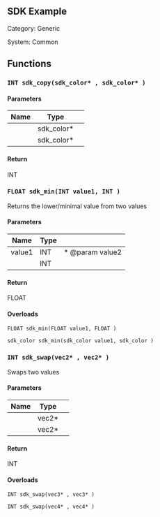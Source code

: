 SDK Example
-----------

Category: Generic

System: Common


## Functions

### `INT sdk_copy(sdk_color* , sdk_color* )`

#### Parameters

| Name              | Type        |                                      |
|-------------------|-------------|--------------------------------------|
| 	| sdk_color*	| 	|
| 	| sdk_color*	| 	|

#### Return

INT



### `FLOAT sdk_min(INT value1, INT )`


Returns the lower/minimal value from two values


#### Parameters

| Name              | Type        |                                      |
|-------------------|-------------|--------------------------------------|
| value1	| INT	| * @param value2	|
| 	| INT	| 	|

#### Return

FLOAT

#### Overloads

```gemix
FLOAT sdk_min(FLOAT value1, FLOAT )
```
```gemix
sdk_color sdk_min(sdk_color value1, sdk_color )
```


### `INT sdk_swap(vec2* , vec2* )`


Swaps two values
   

#### Parameters

| Name              | Type        |                                      |
|-------------------|-------------|--------------------------------------|
| 	| vec2*	| 	|
| 	| vec2*	| 	|

#### Return

INT

#### Overloads

```gemix
INT sdk_swap(vec3* , vec3* )
```
```gemix
INT sdk_swap(vec4* , vec4* )
```


